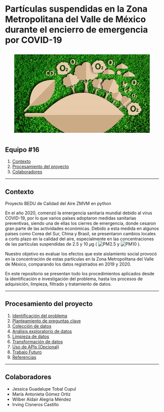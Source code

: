 # Partículas suspendidas en la Zona Metropolitana del Valle de México durante el encierro de emergencia por COVID-19

<div style="text-align:center; padding: 10px; margin: 20px;"><img src='img/logo.jpg'></div>

## Equipo #16

1. [Contexto](#Contexto)
2. [Procesamiento del proyecto](#procesamiento-del-proyecto)
3. [Colaboradores](#colaboradores)

***

## Contexto

Proyecto BEDU de Calidad del Aire ZMVM en python

En el año 2020, comenzó la emergencia sanitaria mundial debido al virus COVID-19, por lo que varios países adoptaron medidas sanitarias preventivas, siendo una de ellas los cierres de emergencia, donde cesaron gran parte de las actividades económicas. Debido a esta medida en algunos países como Corea del Sur, China y Brasil, se presentaron cambios locales a corto plazo en la calidad del aire, especialmente en las concentraciones de las partículas suspendidas de 2.5 y 10 𝜇g ( ![PM2.5] y ![PM10] ).


Nuestro objetivo es evaluar los efectos que este aislamiento social provocó en la concentración de estas partículas en la Zona Metropolitana del Valle de México, comparando los datos registrados en 2019 y 2020.

En este repositorio se presentan todo los procedimientos aplicados desde la identificación e investigación del problema, hasta los procesos de adquisición, limpieza, filtrado y tratamiento de datos.


***
## Procesamiento del proyecto
1. [Identificación del problema](https://github.com/IrvingC48/BeduFase2-Proyecto_python/blob/main/Procesos/1_Identificacion_del_problema.md)
1. [Planteamiento de preguntas clave](https://github.com/IrvingC48/BeduFase2-Proyecto_python/blob/main/Procesos/2_Planteamiento_preguntas_clave.md)
1. [Colección de datos](https://github.com/IrvingC48/BeduFase2-Proyecto_python/blob/main/Procesos/3_Coleccion_de_datos.md)
1. [Análisis exploratorio de datos](https://github.com/IrvingC48/BeduFase2-Proyecto_python/blob/main/Procesos/4_Analisis_Exploratorio_Datos.ipynb)
1. [Limpieza de datos](https://github.com/IrvingC48/BeduFase2-Proyecto_python/blob/main/Procesos/5_Limpieza_de_datos_y_agregaciones.ipynb)
1. [Transformación de datos](https://github.com/IrvingC48/BeduFase2-Proyecto_python/blob/main/Procesos/6_Transformacion_de_datos.md)
1. [Uso de APIs (Opcional)](https://github.com/IrvingC48/BeduFase2-Proyecto_python/blob/main/Procesos/7_Uso_APIs.ipynb)
1. [Trabajo Futuro](https://github.com/IrvingC48/BeduFase2-Proyecto_python/blob/main/Procesos/8_Trabajo_Futuro.md)
1. [Referencias](https://github.com/IrvingC48/BeduFase2-Proyecto_python/blob/main/Procesos/9_Referencias.md)

***

## Colaboradores

- Jessica Guadalupe Tobal Cupul
- María Antonieta Gómez Ortiz
- Wilber Aldair Alegria Méndez
- Irving Cisneros Castillo

[PM10]: https://latex.codecogs.com/gif.latex?\bg_white&space;PM_{10}
[PM2.5]: https://latex.codecogs.com/gif.latex?\bg_white&space;PM_{2.5}
